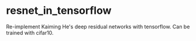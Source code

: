 # resnet_in_tensorflow
Re-implement Kaiming He's deep residual networks with tensorflow. Can be trained with cifar10.
